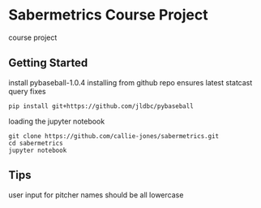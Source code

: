 # Sabermetrics Course Project
course project

## Getting Started
install pybaseball-1.0.4 
installing from github repo ensures latest statcast query fixes

```
pip install git+https://github.com/jldbc/pybaseball
```
loading the jupyter notebook 
```
git clone https://github.com/callie-jones/sabermetrics.git
cd sabermetrics
jupyter notebook
```
## Tips
user input for pitcher names should be all lowercase
